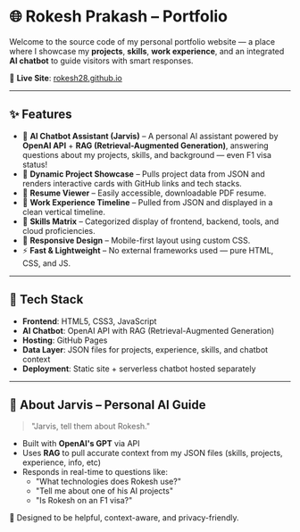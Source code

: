 # 🌐 Rokesh Prakash – Portfolio

Welcome to the source code of my personal portfolio website — a place where I showcase my **projects**, **skills**, **work experience**, and an integrated **AI chatbot** to guide visitors with smart responses.

🔗 **Live Site**: [rokesh28.github.io](https://rokesh28.github.io/)

---

## ✨ Features

- 🤖 **AI Chatbot Assistant (Jarvis)** – A personal AI assistant powered by **OpenAI API** + **RAG (Retrieval-Augmented Generation)**, answering questions about my projects, skills, and background — even F1 visa status!
- 📂 **Dynamic Project Showcase** – Pulls project data from JSON and renders interactive cards with GitHub links and tech stacks.
- 📜 **Resume Viewer** – Easily accessible, downloadable PDF resume.
- 💼 **Work Experience Timeline** – Pulled from JSON and displayed in a clean vertical timeline.
- 🧠 **Skills Matrix** – Categorized display of frontend, backend, tools, and cloud proficiencies.
- 📱 **Responsive Design** – Mobile-first layout using custom CSS.
- ⚡ **Fast & Lightweight** – No external frameworks used — pure HTML, CSS, and JS.

---

## 🧰 Tech Stack

- **Frontend**: HTML5, CSS3, JavaScript
- **AI Chatbot**: OpenAI API with RAG (Retrieval-Augmented Generation)
- **Hosting**: GitHub Pages
- **Data Layer**: JSON files for projects, experience, skills, and chatbot context
- **Deployment**: Static site + serverless chatbot hosted separately

---

## 🧠 About Jarvis – Personal AI Guide

> "Jarvis, tell them about Rokesh."

- Built with **OpenAI's GPT** via API
- Uses **RAG** to pull accurate context from my JSON files (skills, projects, experience, info, etc)
- Responds in real-time to questions like:
  - "What technologies does Rokesh use?"
  - "Tell me about one of his AI projects"
  - "Is Rokesh on an F1 visa?"

🎯 Designed to be helpful, context-aware, and privacy-friendly.


